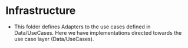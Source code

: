 # Infrastructure

- This folder defines Adapters to the use cases defined in Data/UseCases.
Here we have implementations directed towards the use case layer (Data/UseCases).